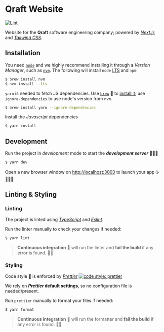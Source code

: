 # Qraft Website

[![Lint](https://github.com/qrafttech/website/actions/workflows/lint.yml/badge.svg)](https://github.com/qrafttech/website/actions/workflows/lint.yml)

Website for the **Qraft** software engineering company; powered by [_Next.js_](https://nextjs.org/) and [_Tailwind CSS_](https://tailwindcss.com/).

## Installation

You need [`node`](https://nodejs.org/en/) and we highly recommend installing it through a _Version Manager_, such as [`nvm`](https://github.com/creationix/nvm). The following will install `node` [LTS](https://nodejs.org/en/about/releases/) and `npm`

```sh
$ brew install nvm
$ nvm install --lts
```

`yarn` is needed to fetch JS dependencies. Use [`brew`](https://brew.sh/) 🍺 to [install it](https://yarnpkg.com/lang/en/docs/install/#mac-stable); use `--ignore-dependencies` to use node's version from `nvm`.

```sh
$ brew install yarn --ignore-dependencies
```

Install the _Javascript_ dependencies

```sh
$ yarn install
```

## Development

Run the project in _development_ mode to start the **_development server_** 👨🏻‍🏭

```sh
$ yarn dev
```

Open a new browser window on [http://localhost:3000](http://localhost:3000) to launch your app ☕️ 👨🏻‍🏭

## Linting & Styling

### Linting

The project is linted using [_TypeScript_](https://www.typescriptlang.org/) and [_Eslint_](https://eslint.org/).

Run the linter manually to check your changes if needed:

```sh
$ yarn lint
```

> **Continuous integration** 🤖 will run the linter and **fail the build** if any error is found. 👮‍♀️

### Styling

Code style 💅 is enforced by [_Prettier_](https://prettier.io/) [![code style: prettier](https://img.shields.io/badge/code_style-prettier-ff69b4.svg?style=flat-square)](https://github.com/prettier/prettier)

We rely on **_Prettier_ default settings**, so no configuration file is needed/present.

Run `prettier` manually to format your files if needed:

```sh
$ yarn format
```

> **Continuous integration** 🤖 will run the formatter and **fail the build** if any error is found. 👮‍♀️
